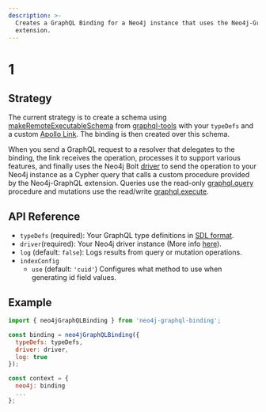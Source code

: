 ```yaml
---
description: >-
  Creates a GraphQL Binding for a Neo4j instance that uses the Neo4j-GraphQL
  extension.
---
```


# 1

## Strategy

The current strategy is to create a schema using [makeRemoteExecutableSchema](https://www.apollographql.com/docs/graphql-tools/remote-schemas.html#makeRemoteExecutableSchema) from [graphql-tools](https://www.npmjs.com/package/graphql-tools) with your `typeDefs` and a custom [Apollo Link](https://github.com/apollographql/apollo-link). The binding is then created over this schema.

When you send a GraphQL request to a resolver that delegates to the binding, the link receives the operation, processes it to support various features, and finally uses the Neo4j Bolt [driver](https://www.npmjs.com/package/neo4j-driver) to send the operation to your Neo4j instance as a Cypher query that calls a custom procedure provided by the Neo4j-GraphQL extension. Queries use the read-only [graphql.query](https://github.com/neo4j-graphql/neo4j-graphql/tree/3.3#procedures) procedure and mutations use the read/write [graphql.execute](https://github.com/neo4j-graphql/neo4j-graphql/tree/3.3#procedures).

## API Reference

* `typeDefs` \(required\): Your GraphQL type definitions in [SDL format](https://www.prisma.io/blog/graphql-sdl-schema-definition-language-6755bcb9ce51/).  
* `driver`\(required\): Your Neo4j driver instance \(More info [here](https://www.npmjs.com/package/neo4j-driver)\).  
* `log` \(default: `false`\): Logs results from query or mutation operations.   
* `indexConfig`
  * `use` \(default: `'cuid'`\) Configures what method to use when generating id field values. 

## Example

```javascript
import { neo4jGraphQLBinding } from 'neo4j-graphql-binding';

const binding = neo4jGraphQLBinding({
  typeDefs: typeDefs,
  driver: driver,
  log: true
});

const context = {
  neo4j: binding
  ...
};
```


